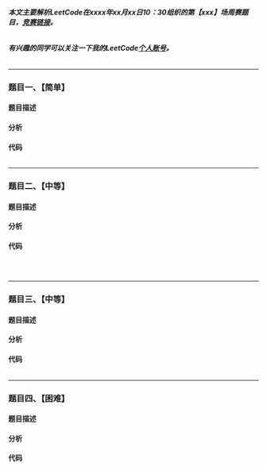 ###### **本文主要解析LeetCode在xxxx年xx月xx日10：30组织的第【xxx】场周赛题目，**[**竞赛链接**](https://leetcode-cn.com/contest/weekly-contest-268)**。**

###### **有兴趣的同学可以关注一下我的LeetCode**[**个人账号**](https://leetcode-cn.com/u/chen-xiao-bin-5/)**。**

---

### 题目一、【简单】

#### 题目描述



#### 分析



#### 代码

```python

```



------

### 题目二、【中等】

#### 题目描述



#### 分析



#### 代码

```Python

            
```

------

### 题目三、【中等】

#### 题目描述



#### 分析



#### 代码

```python

```

------

### 题目四、【困难】

#### 题目描述



#### 分析



#### 代码

```python

```

